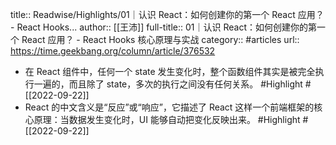 title:: Readwise/Highlights/01｜认识 React：如何创建你的第一个 React 应用？ - React Hooks...
author:: [[王沛]]
full-title:: 01｜认识 React：如何创建你的第一个 React 应用？ - React Hooks 核心原理与实战
category:: #articles
url:: https://time.geekbang.org/column/article/376532
- 在 React 组件中，任何一个 state 发生变化时，整个函数组件其实是被完全执行一遍的，而且除了 state，多次的执行之间没有任何关系。 #Highlight #[[2022-09-22]]
- React 的中文含义是“反应”或“响应”，它描述了 React 这样一个前端框架的核心原理：当数据发生变化时，UI 能够自动把变化反映出来。 #Highlight #[[2022-09-22]]
